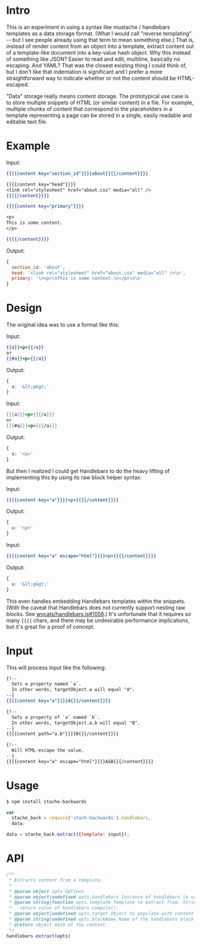# Intro
This is an experiment in using a syntax like mustache / handlebars templates as a data storage format. (What I would call "reverse templating" -- but I see people already using that term to mean something else.) That is, instead of render content from an object into a template, extract content out of a template-like document into a key-value hash object. Why this instead of something like JSON? Easier to read and edit, multiline, basically no escaping. And YAML? That was the closest existing thing I could think of, but I don't like that indentation is significant and I prefer a more straightforward way to indicate whether or not the content should be HTML-escaped.

"Data" storage really means content storage. The prototypical use case is to store multiple snippets of HTML (or similar content) in a file. For example, multiple chunks of content that correspond to the placeholders in a template representing a page can be stored in a single, easily readable and editable text file.

# Example

Input:

```handlebars
{{{{content key="section_id"}}}}about{{{{/content}}}}

{{{{content key="head"}}}}
<link rel="stylesheet" href="about.css" media="all" />
{{{{/content}}}}

{{{{content key="primary"}}}}

<p>
This is some content.
</p>

{{{{/content}}}}
```

Output:

```js
{
  section_id: 'about',
  head: '<link rel="stylesheet" href="about.css" media="all" />\n',
  primary: '\n<p>\nThis is some content.\n</p>\n\n'
}
```

# Design
The original idea was to use a format like this:

Input:

```handlebars
{{a}}<p>{{/a}}
or
{{#a}}<p>{{/a}}
```

Output:

```js
{
  a: '&lt;p&gt;'
}
```

Input:

```handlebars
{{{a}}}<p>{{{/a}}}
or
{{{#a}}}<p>{{{/a}}}
```

Output:

```js
{
  a: '<p>'
}
```

But then I realized I could get Handlebars to do the heavy lifting of implementing this by using its raw block helper syntax:

Input:
```handlebars
{{{{content key="a"}}}}<p>{{{{/content}}}}
```

Output:

```js
{
  a: '<p>'
}
```

Input:
```handlebars
{{{{content key="a" escape="html"}}}}<p>{{{{/content}}}}
```

Output:

```js
{
  a: '&lt;p&gt;'
}
```

This even handles embedding Handlebars templates within the snippets. (With the caveat that Handlebars does not currently support nesting raw blocks. See [wycats/handlebars.js#1056](https://github.com/wycats/handlebars.js/issues/1056).) It's unfortunate that it requires so many `{{{{` chars, and there may be undesirable performance implications, but it's great for a proof of concept.

# Input

This will process input like the following:

```handlebars
{!--
  Sets a property named `a`.
  In other words, targetObject.a will equal "A".
--}
{{{{content key="a"}}}}A{{{/content}}}}

{!--
  Sets a property of `a` named `b`.
  In other words, targetObject.a.b will equal "B".
--}
{{{{content path="a.b"}}}}B{{{/content}}}}

{!--
  Will HTML-escape the value.
--}
{{{{content key="a" escape="html"}}}}A&B{{{/content}}}}
```

# Usage

```sh
$ npm install stache-backwards
```

```js
var
  stache_back = require('stach-backwards').handlebars,
  data;

data = stache_back.extract({template: input});
```

# API

```js
/**
 * Extracts content from a template.
 *
 * @param object opts Options
 * @param object|undefined opts.handlebars Instance of handlebars to use.
 * @param string|function opts.template Template to extract from. String or
 *   return value of handlebars.compile().
 * @param object|undefined opts.target Object to populate with content.
 * @param string|undefined opts.blockName Name of the handlebars block (helper).
 * @return object Hash of the content.
 */
handlebars.extract(opts)
```
